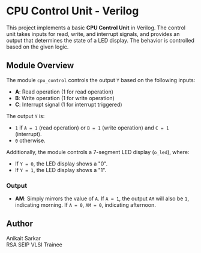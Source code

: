 # CPU Control Unit - Verilog

This project implements a basic **CPU Control Unit** in Verilog. The control unit takes inputs for read, write, and interrupt signals, and provides an output that determines the state of a LED display. The behavior is controlled based on the given logic.

## Module Overview

The module `cpu_control` controls the output `Y` based on the following inputs:
- **A**: Read operation (1 for read operation)
- **B**: Write operation (1 for write operation)
- **C**: Interrupt signal (1 for interrupt triggered)

The output `Y` is:
- `1` if `A = 1` (read operation) or `B = 1` (write operation) and `C = 1` (interrupt).
- `0` otherwise.

Additionally, the module controls a 7-segment LED display (`o_led`), where:
- If `Y = 0`, the LED display shows a "0".
- If `Y = 1`, the LED display shows a "1".

### Output
- **AM**: Simply mirrors the value of `A`. If `A = 1`, the output `AM` will also be `1`, indicating morning. If `A = 0`, `AM = 0`, indicating afternoon.

## Author

Anikait Sarkar  
RSA SEIP VLSI Trainee


